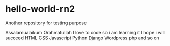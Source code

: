 # hello-world-rn2
Another repository for testing purpose

Assalamualaikum Orahmatullah
I love to code so i am learning it
I hope i will succeed
HTML
CSS
Javascript
Python
Django
Wordpress
php
and so on
